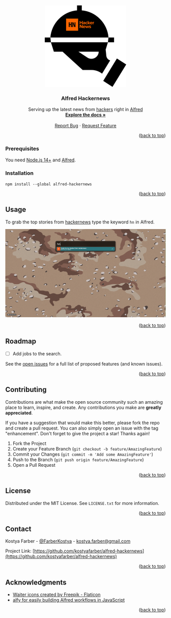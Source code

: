 <!-- Improved compatibility of back to top link: See: https://github.com/othneildrew/Best-README-Template/pull/73 -->
<a name="readme-top"></a>
<!--
*** Thanks for checking out the Best-README-Template. If you have a suggestion
*** that would make this better, please fork the repo and create a pull request
*** or simply open an issue with the tag "enhancement".
*** Don't forget to give the project a star!
*** Thanks again! Now go create something AMAZING! :D
-->



<!-- PROJECT SHIELDS -->
<!--
*** I'm using markdown "reference style" links for readability.
*** Reference links are enclosed in brackets [ ] instead of parentheses ( ).
*** See the bottom of this document for the declaration of the reference variables
*** for contributors-url, forks-url, etc. This is an optional, concise syntax you may use.
*** https://www.markdownguide.org/basic-syntax/#reference-style-links
-->

<!-- PROJECT LOGO -->
<br />
<div align="center">
  <a href="https://github.com/kostyafarber/alfred-hackernews">
    <img src="images/butler.png" alt="Logo"" width=256>
  </a>

<h3 align="center">Alfred Hackernews</h3>

  <p align="center">
    Serving up the latest news from <a href='https://news.ycombinator.com/'>hackers</a> right in <a href='https://www.alfredapp.com/'>Alfred</a>
    <br />
    <a href="https://github.com/kostyafarber/alfred-hackernews"><strong>Explore the docs »</strong></a>
    <br />
    <br />
    <a href="https://github.com/kostyafarber/alfred-hackernews/issues">Report Bug</a>
    ·
    <a href="https://github.com/kostyafarber/alfred-hackernews/issues">Request Feature</a>
  </p>
</div>

<p align="right">(<a href="#readme-top">back to top</a>)</p>

### Prerequisites

You need [Node.js 14+](https://nodejs.org/en/) and [Alfred](https://www.alfredapp.com/).

### Installation

```shell
npm install --global alfred-hackernews
```

<p align="right">(<a href="#readme-top">back to top</a>)</p>

<!-- USAGE EXAMPLES -->
## Usage
To grab the top stories from [hackernews]() type the keyword `hn` in Alfred.

![demo](images/hn-demo.gif)

<p align="right">(<a href="#readme-top">back to top</a>)</p>



<!-- ROADMAP -->
## Roadmap

- [ ] Add jobs to the search.

See the [open issues](https://github.com/kostyafarber/alfred-hackernews/issues) for a full list of proposed features (and known issues).

<p align="right">(<a href="#readme-top">back to top</a>)</p>



<!-- CONTRIBUTING -->
## Contributing

Contributions are what make the open source community such an amazing place to learn, inspire, and create. Any contributions you make are **greatly appreciated**.

If you have a suggestion that would make this better, please fork the repo and create a pull request. You can also simply open an issue with the tag "enhancement".
Don't forget to give the project a star! Thanks again!

1. Fork the Project
2. Create your Feature Branch (`git checkout -b feature/AmazingFeature`)
3. Commit your Changes (`git commit -m 'Add some AmazingFeature'`)
4. Push to the Branch (`git push origin feature/AmazingFeature`)
5. Open a Pull Request

<p align="right">(<a href="#readme-top">back to top</a>)</p>



<!-- LICENSE -->
## License

Distributed under the MIT License. See `LICENSE.txt` for more information.

<p align="right">(<a href="#readme-top">back to top</a>)</p>



<!-- CONTACT -->
## Contact

Kostya Farber - [@FarberKostya](https://twitter.com/FarberKostya) - kostya.farber@gmail.com

Project Link: [https://github.com/kostyafarber/alfred-hackernews](https://github.com/kostyafarber/alfred-hackernews)

<p align="right">(<a href="#readme-top">back to top</a>)</p>



<!-- ACKNOWLEDGMENTS -->
## Acknowledgments
* [Waiter icons created by Freepik - Flaticon](https://www.flaticon.com/free-icons/waiter)
* [alfy for easily building Alfred workflows in JavaScript](https://github.com/sindresorhus/alfy)

<p align="right">(<a href="#readme-top">back to top</a>)</p>



<!-- MARKDOWN LINKS & IMAGES -->
<!-- https://www.markdownguide.org/basic-syntax/#reference-style-links -->
[contributors-shield]: https://img.shields.io/github/contributors/kostyafarber/alfred-hackernews.svg?style=for-the-badge
[contributors-url]: https://github.com/kostyafarber/alfred-hackernews/graphs/contributors
[forks-shield]: https://img.shields.io/github/forks/kostyafarber/alfred-hackernews.svg?style=for-the-badge
[forks-url]: https://github.com/kostyafarber/alfred-hackernews/network/members
[stars-shield]: https://img.shields.io/github/stars/kostyafarber/alfred-hackernews.svg?style=for-the-badge
[stars-url]: https://github.com/kostyafarber/alfred-hackernews/stargazers
[issues-shield]: https://img.shields.io/github/issues/kostyafarber/alfred-hackernews.svg?style=for-the-badge
[issues-url]: https://github.com/kostyafarber/alfred-hackernews/issues
[license-shield]: https://img.shields.io/github/license/kostyafarber/alfred-hackernews.svg?style=for-the-badge
[license-url]: https://github.com/kostyafarber/alfred-hackernews/blob/master/LICENSE.txt
[linkedin-shield]: https://img.shields.io/badge/-LinkedIn-black.svg?style=for-the-badge&logo=linkedin&colorB=555
[linkedin-url]: https://linkedin.com/in/kostyafarber
[product-screenshot]: images/screenshot.png
[Next.js]: https://img.shields.io/badge/next.js-000000?style=for-the-badge&logo=nextdotjs&logoColor=white
[Next-url]: https://nextjs.org/
[React.js]: https://img.shields.io/badge/React-20232A?style=for-the-badge&logo=react&logoColor=61DAFB
[React-url]: https://reactjs.org/
[Vue.js]: https://img.shields.io/badge/Vue.js-35495E?style=for-the-badge&logo=vuedotjs&logoColor=4FC08D
[Vue-url]: https://vuejs.org/
[Angular.io]: https://img.shields.io/badge/Angular-DD0031?style=for-the-badge&logo=angular&logoColor=white
[Angular-url]: https://angular.io/
[Svelte.dev]: https://img.shields.io/badge/Svelte-4A4A55?style=for-the-badge&logo=svelte&logoColor=FF3E00
[Svelte-url]: https://svelte.dev/
[Laravel.com]: https://img.shields.io/badge/Laravel-FF2D20?style=for-the-badge&logo=laravel&logoColor=white
[Laravel-url]: https://laravel.com
[Bootstrap.com]: https://img.shields.io/badge/Bootstrap-563D7C?style=for-the-badge&logo=bootstrap&logoColor=white
[Bootstrap-url]: https://getbootstrap.com
[JQuery.com]: https://img.shields.io/badge/jQuery-0769AD?style=for-the-badge&logo=jquery&logoColor=white
[JQuery-url]: https://jquery.com 

